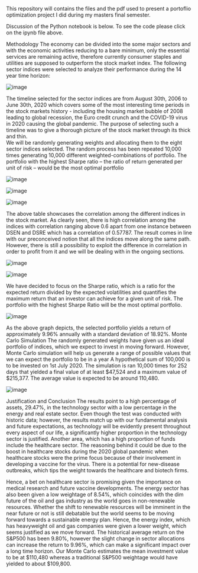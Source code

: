 This repository will contains the files and the pdf used to present a portoflio optimization project I did during my masters final semester.

Discussion of the Python notebook is below. 
To see the code please click on the ipynb file above.

Methodology
The economy can be divided into the some major sectors and with the economic activities
reducing to a bare minimum, only the essential services are remaining active, therefore
currently consumer staples and utilities are supposed to outperform the stock market index.
The following sector indices were selected to analyze their performance during the 14 year
time horizon:

![image](https://user-images.githubusercontent.com/122067802/212204189-d944f405-f943-4381-a25f-4d86c1baee16.png)

The timeline selected for the sector indices are from August 30th, 2006 to June 30th, 2020
which covers some of the most interesting time periods in the stock markets history - including
the housing market bubble of 2008 leading to global recession, the Euro credit crunch and the
COVID-19 virus in 2020 causing the global pandemic. The purpose of selecting such a timeline
was to give a thorough picture of the stock market through its thick and thin.		
We will be randomly generating weights and allocating them to the eight sector indices
selected. The random process has been repeated 10,000 times generating 10,000 different
weighted-combinations of portfolio. The portfolio with the highest Sharpe ratio – the ratio of
return generated per unit of risk – would be the most optimal portfolio

![image](https://user-images.githubusercontent.com/122067802/212204231-99f67e8a-1b36-4e35-b851-60fe123e0e47.png)

![image](https://user-images.githubusercontent.com/122067802/212204247-66901e84-da0e-4a96-84fe-b045420bd48a.png)

![image](https://user-images.githubusercontent.com/122067802/212204267-3e1d3915-9684-41d8-95d7-c96d424d75b5.png)

The above table showcases the correlation among the different indices in the stock market. As
clearly seen, there is high correlation among the indices with correlation ranging above 0.6
apart from one instance between DSEN and DSRE which has a correlation of 0.57787. The result
comes in line with our preconceived notion that all the indices move along the same path.
However, there is still a possibility to exploit the difference in correlation in order to profit from
it and we will be dealing with in the ongoing sections.					

![image](https://user-images.githubusercontent.com/122067802/212204319-aebdfcb4-784a-43f8-9467-b4fe31d172f6.png)

![image](https://user-images.githubusercontent.com/122067802/212204348-061e2152-8bf5-4935-9330-4c59febc6c27.png)

We have decided to focus on the Sharpe ratio, which is a ratio for the expected return divided
by the expected volatilities and quantifies the maximum return that an investor can achieve for
a given unit of risk. The portfolio with the highest Sharpe Ratio will be the most optimal
portfolio.

![image](https://user-images.githubusercontent.com/122067802/212204374-b54aef5e-94dd-41f6-ab58-3ac8989a6a78.png)

As the above graph depicts, the selected portfolio yields a return of approximately 9.96%
annually with a standard deviation of 18.92%.
Monte Carlo Simulation
The randomly generated weights have given us an ideal portfolio of indices, which we expect to
invest in moving forward. However, Monte Carlo simulation will help us generate a range of
possible values that we can expect the portfolio to be in a year
A hypothetical sum of 100,000 is to be invested on 1st July 2020. The simulation is ran 10,000
times for 252 days that yielded a final value of at least $47,524 and a maximum value of
$215,377. The average value is expected to be around 110,480.

![image](https://user-images.githubusercontent.com/122067802/212204411-d4ca6f0c-c58d-4819-9921-336021386d6f.png)

Justification and Conclusion
The results point to a high percentage of assets, 29.47%, in the technology sector with a low
percentage in the energy and real estate sector. Even though the test was conducted with
historic data; however, the results match up with our fundamental analysis and future
expectations, as technology will be evidently present throughout every aspect of our life, a
significantly higher proportion in the technology sector is justified.
Another area, which has a high proportion of funds include the healthcare sector. The
reasoning behind it could be due to the boost in healthcare stocks during the 2020 global
pandemic when healthcare stocks were the prime focus because of their involvement in
developing a vaccine for the virus. There is a potential for new-disease outbreaks, which tips
the weight towards the healthcare and biotech firms.

Hence, a bet on healthcare sector is promising given the importance on medical research and
future vaccine developments.
The energy sector has also been given a low weightage of 8.54%, which coincides with the dim
future of the oil and gas industry as the world goes in non-renewable resources. Whether the
shift to renewable resources will be imminent in the near future or not is still debatable but the
world seems to be moving forward towards a sustainable energy plan. Hence, the energy index,
which has heavyweight oil and gas companies were given a lower weight, which seems justified
as we move forward.
The historical average return on the S&P500 has been 9.80%, however the slight change in
sector allocations can increase the return to 9.96%, which can make a significant impact over a
long time horizon. Our Monte Carlo estimates the mean investment value to be at $110,480
whereas a traditional S&P500 weightage would have yielded to about $109,800.

















